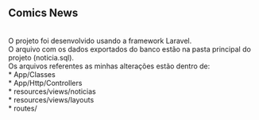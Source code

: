 <h2>Comics News</h2>
<br>
  O projeto foi desenvolvido usando a framework Laravel.<br>
  O arquivo com os dados exportados do banco estão na pasta principal do projeto (noticia.sql).<br>
  Os arquivos referentes as minhas alterações estão dentro de:<br>
      * App/Classes<br>
      * App/Http/Controllers<br>
      * resources/views/noticias<br>
      * resources/views/layouts<br>
      * routes/
